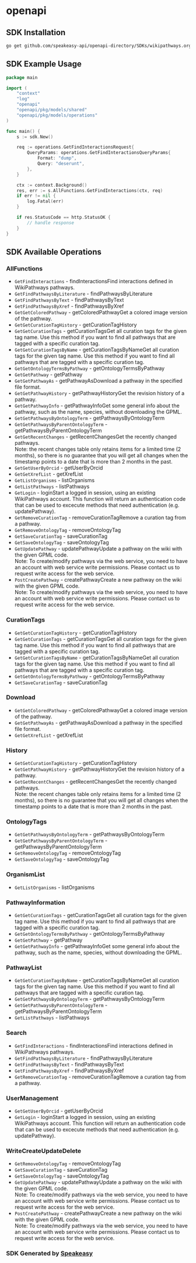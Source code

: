 # openapi

<!-- Start SDK Installation -->
## SDK Installation

```bash
go get github.com/speakeasy-api/openapi-directory/SDKs/wikipathways.org/1.0/go
```
<!-- End SDK Installation -->

## SDK Example Usage
<!-- Start SDK Example Usage -->
```go
package main

import (
    "context"
    "log"
    "openapi"
    "openapi/pkg/models/shared"
    "openapi/pkg/models/operations"
)

func main() {
    s := sdk.New()

    req := operations.GetFindInteractionsRequest{
        QueryParams: operations.GetFindInteractionsQueryParams{
            Format: "dump",
            Query: "deserunt",
        },
    }

    ctx := context.Background()
    res, err := s.AllFunctions.GetFindInteractions(ctx, req)
    if err != nil {
        log.Fatal(err)
    }

    if res.StatusCode == http.StatusOK {
        // handle response
    }
}
```
<!-- End SDK Example Usage -->

<!-- Start SDK Available Operations -->
## SDK Available Operations


### AllFunctions

* `GetFindInteractions` - findInteractionsFind interactions defined in WikiPathways pathways.
* `GetFindPathwaysByLiterature` - findPathwaysByLiterature
* `GetFindPathwaysByText` - findPathwaysByText
* `GetFindPathwaysByXref` - findPathwaysByXref
* `GetGetColoredPathway` - getColoredPathwayGet a colored image version of the pathway.
* `GetGetCurationTagHistory` - getCurationTagHistory
* `GetGetCurationTags` - getCurationTagsGet all curation tags for the given tag name. Use this method if you want to find all pathways that are tagged with a specific curation tag.
* `GetGetCurationTagsByName` - getCurationTagsByNameGet all curation tags for the given tag name. Use this method if you want to find all pathways that are tagged with a specific curation tag.
* `GetGetOntologyTermsByPathway` - getOntologyTermsByPathway
* `GetGetPathway` - getPathway
* `GetGetPathwayAs` - getPathwayAsDownload a pathway in the specified file format.
* `GetGetPathwayHistory` - getPathwayHistoryGet the revision history of a pathway.
* `GetGetPathwayInfo` - getPathwayInfoGet some general info about the pathway, such as the name, species, without downloading the GPML.
* `GetGetPathwaysByOntologyTerm` - getPathwaysByOntologyTerm
* `GetGetPathwaysByParentOntologyTerm` - getPathwaysByParentOntologyTerm
* `GetGetRecentChanges` - getRecentChangesGet the recently changed pathways.<br>Note: the recent changes table only retains items for a limited time (2 months), so there is no guarantee that you will get all changes when the timestamp points to a date that is more than 2 months in the past.
* `GetGetUserByOrcid` - getUserByOrcid
* `GetGetXrefList` - getXrefList
* `GetListOrganisms` - listOrganisms
* `GetListPathways` - listPathways
* `GetLogin` - loginStart a logged in session, using an existing WikiPathways account. This function will return an authentication code that can be used to excecute methods that need authentication (e.g. updatePathway).
* `GetRemoveCurationTag` - removeCurationTagRemove a curation tag from a pathway.
* `GetRemoveOntologyTag` - removeOntologyTag
* `GetSaveCurationTag` - saveCurationTag
* `GetSaveOntologyTag` - saveOntologyTag
* `GetUpdatePathway` - updatePathwayUpdate a pathway on the wiki with the given GPML code.<br>Note: To create/modify pathways via the web service, you need to have an account with web service write permissions. Please contact us to request write access for the web service.
* `PostCreatePathway` - createPathwayCreate a new pathway on the wiki with the given GPML code.<br>Note: To create/modify pathways via the web service, you need to have an account with web service write permissions. Please contact us to request write access for the web service.

### CurationTags

* `GetGetCurationTagHistory` - getCurationTagHistory
* `GetGetCurationTags` - getCurationTagsGet all curation tags for the given tag name. Use this method if you want to find all pathways that are tagged with a specific curation tag.
* `GetGetCurationTagsByName` - getCurationTagsByNameGet all curation tags for the given tag name. Use this method if you want to find all pathways that are tagged with a specific curation tag.
* `GetGetOntologyTermsByPathway` - getOntologyTermsByPathway
* `GetSaveCurationTag` - saveCurationTag

### Download

* `GetGetColoredPathway` - getColoredPathwayGet a colored image version of the pathway.
* `GetGetPathwayAs` - getPathwayAsDownload a pathway in the specified file format.
* `GetGetXrefList` - getXrefList

### History

* `GetGetCurationTagHistory` - getCurationTagHistory
* `GetGetPathwayHistory` - getPathwayHistoryGet the revision history of a pathway.
* `GetGetRecentChanges` - getRecentChangesGet the recently changed pathways.<br>Note: the recent changes table only retains items for a limited time (2 months), so there is no guarantee that you will get all changes when the timestamp points to a date that is more than 2 months in the past.

### OntologyTags

* `GetGetPathwaysByOntologyTerm` - getPathwaysByOntologyTerm
* `GetGetPathwaysByParentOntologyTerm` - getPathwaysByParentOntologyTerm
* `GetRemoveOntologyTag` - removeOntologyTag
* `GetSaveOntologyTag` - saveOntologyTag

### OrganismList

* `GetListOrganisms` - listOrganisms

### PathwayInformation

* `GetGetCurationTags` - getCurationTagsGet all curation tags for the given tag name. Use this method if you want to find all pathways that are tagged with a specific curation tag.
* `GetGetOntologyTermsByPathway` - getOntologyTermsByPathway
* `GetGetPathway` - getPathway
* `GetGetPathwayInfo` - getPathwayInfoGet some general info about the pathway, such as the name, species, without downloading the GPML.

### PathwayList

* `GetGetCurationTagsByName` - getCurationTagsByNameGet all curation tags for the given tag name. Use this method if you want to find all pathways that are tagged with a specific curation tag.
* `GetGetPathwaysByOntologyTerm` - getPathwaysByOntologyTerm
* `GetGetPathwaysByParentOntologyTerm` - getPathwaysByParentOntologyTerm
* `GetListPathways` - listPathways

### Search

* `GetFindInteractions` - findInteractionsFind interactions defined in WikiPathways pathways.
* `GetFindPathwaysByLiterature` - findPathwaysByLiterature
* `GetFindPathwaysByText` - findPathwaysByText
* `GetFindPathwaysByXref` - findPathwaysByXref
* `GetRemoveCurationTag` - removeCurationTagRemove a curation tag from a pathway.

### UserManagement

* `GetGetUserByOrcid` - getUserByOrcid
* `GetLogin` - loginStart a logged in session, using an existing WikiPathways account. This function will return an authentication code that can be used to excecute methods that need authentication (e.g. updatePathway).

### WriteCreateUpdateDelete

* `GetRemoveOntologyTag` - removeOntologyTag
* `GetSaveCurationTag` - saveCurationTag
* `GetSaveOntologyTag` - saveOntologyTag
* `GetUpdatePathway` - updatePathwayUpdate a pathway on the wiki with the given GPML code.<br>Note: To create/modify pathways via the web service, you need to have an account with web service write permissions. Please contact us to request write access for the web service.
* `PostCreatePathway` - createPathwayCreate a new pathway on the wiki with the given GPML code.<br>Note: To create/modify pathways via the web service, you need to have an account with web service write permissions. Please contact us to request write access for the web service.
<!-- End SDK Available Operations -->

### SDK Generated by [Speakeasy](https://docs.speakeasyapi.dev/docs/using-speakeasy/client-sdks)
